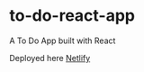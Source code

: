 # to-do-react-app
A To Do App built with React

Deployed here [Netlify](https://to-do-app-khisus19.netlify.app/)
